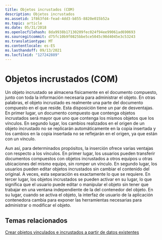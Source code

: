 ```yaml
---
title: Objetos incrustados (COM)
description: Objetos incrustados
ms.assetid: 1f863fd4-fead-4dd3-b855-8820e015b52a
ms.topic: article
ms.date: 05/31/2018
ms.openlocfilehash: 8da9938b17130209fec024f94ee99061ad690693
ms.sourcegitcommit: d75fc10b9f0825bbe5ce5045c90d4045e3c53243
ms.translationtype: MT
ms.contentlocale: es-ES
ms.lasthandoff: 09/13/2021
ms.locfileid: "127242889"
---
```

# <a name="embedded-objects-com"></a>Objetos incrustados (COM)

Un objeto incrustado se almacena físicamente en el documento compuesto, junto con toda la información necesaria para administrar el objeto. En otras palabras, el objeto incrustado es realmente una parte del documento compuesto en el que reside. Esta disposición tiene un par de desventajas. En primer lugar, un documento compuesto que contenga objetos incrustados será mayor que uno que contenga los mismos objetos que los vínculos. En segundo lugar, los cambios realizados en el origen de un objeto incrustado no se replicarán automáticamente en la copia insertada y los cambios en la copia insertada no se reflejarán en el origen, ya que están con un vínculo.

Aun así, para determinados propósitos, la inserción ofrece varias ventajas con respecto a los vínculos. En primer lugar, los usuarios pueden transferir documentos compuestos con objetos incrustados a otros equipos u otras ubicaciones del mismo equipo, sin romper un vínculo. En segundo lugar, los usuarios pueden editar objetos incrustados sin cambiar el contenido del original. A veces, esta separación es exactamente lo que se requiere. En tercer lugar, los objetos incrustados se pueden activar en su lugar, lo que significa que el usuario puede editar o manipular el objeto sin tener que trabajar en una ventana independiente de la del contenedor del objeto. En su lugar, cuando se activa el objeto, la interfaz de usuario de la aplicación contenedora cambia para exponer las herramientas necesarias para administrar o modificar el objeto.

## <a name="related-topics"></a>Temas relacionados

<dl> <dt>

[Crear objetos vinculados e incrustados a partir de datos existentes](creating-linked-and-embedded-objects-from-existing-data.md)
</dt> </dl>

 

 




